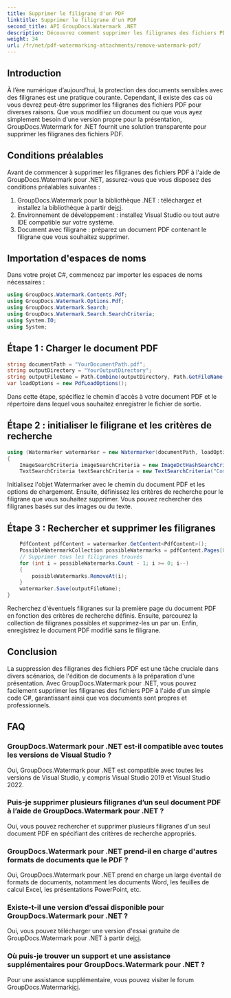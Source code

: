 ```yaml
---
title: Supprimer le filigrane d'un PDF
linktitle: Supprimer le filigrane d'un PDF
second_title: API GroupDocs.Watermark .NET
description: Découvrez comment supprimer les filigranes des fichiers PDF à l'aide de GroupDocs.Watermark pour .NET. Étapes simples pour l’édition professionnelle de documents.
weight: 34
url: /fr/net/pdf-watermarking-attachments/remove-watermark-pdf/
---
```

## Introduction
À l’ère numérique d’aujourd’hui, la protection des documents sensibles avec des filigranes est une pratique courante. Cependant, il existe des cas où vous devrez peut-être supprimer les filigranes des fichiers PDF pour diverses raisons. Que vous modifiiez un document ou que vous ayez simplement besoin d'une version propre pour la présentation, GroupDocs.Watermark for .NET fournit une solution transparente pour supprimer les filigranes des fichiers PDF.
## Conditions préalables
Avant de commencer à supprimer les filigranes des fichiers PDF à l'aide de GroupDocs.Watermark pour .NET, assurez-vous que vous disposez des conditions préalables suivantes :
1.  GroupDocs.Watermark pour la bibliothèque .NET : téléchargez et installez la bibliothèque à partir de[ici](https://releases.groupdocs.com/Watermark/net/).
2. Environnement de développement : installez Visual Studio ou tout autre IDE compatible sur votre système.
3. Document avec filigrane : préparez un document PDF contenant le filigrane que vous souhaitez supprimer.

## Importation d'espaces de noms
Dans votre projet C#, commencez par importer les espaces de noms nécessaires :
```csharp
using GroupDocs.Watermark.Contents.Pdf;
using GroupDocs.Watermark.Options.Pdf;
using GroupDocs.Watermark.Search;
using GroupDocs.Watermark.Search.SearchCriteria;
using System.IO;
using System;
```
## Étape 1 : Charger le document PDF
```csharp
string documentPath = "YourDocumentPath.pdf";
string outputDirectory = "YourOutputDirectory";
string outputFileName = Path.Combine(outputDirectory, Path.GetFileName(documentPath));
var loadOptions = new PdfLoadOptions();
```
Dans cette étape, spécifiez le chemin d'accès à votre document PDF et le répertoire dans lequel vous souhaitez enregistrer le fichier de sortie.
## Étape 2 : initialiser le filigrane et les critères de recherche
```csharp
using (Watermarker watermarker = new Watermarker(documentPath, loadOptions))
{
    ImageSearchCriteria imageSearchCriteria = new ImageDctHashSearchCriteria(Constants.LogoPng);
    TextSearchCriteria textSearchCriteria = new TextSearchCriteria("Company Name");
```
Initialisez l'objet Watermarker avec le chemin du document PDF et les options de chargement. Ensuite, définissez les critères de recherche pour le filigrane que vous souhaitez supprimer. Vous pouvez rechercher des filigranes basés sur des images ou du texte.
## Étape 3 : Rechercher et supprimer les filigranes
```csharp
    PdfContent pdfContent = watermarker.GetContent<PdfContent>();
    PossibleWatermarkCollection possibleWatermarks = pdfContent.Pages[0].Search(imageSearchCriteria.Or(textSearchCriteria));
    // Supprimer tous les filigranes trouvés
    for (int i = possibleWatermarks.Count - 1; i >= 0; i--)
    {
        possibleWatermarks.RemoveAt(i);
    }
    watermarker.Save(outputFileName);
}
```
Recherchez d'éventuels filigranes sur la première page du document PDF en fonction des critères de recherche définis. Ensuite, parcourez la collection de filigranes possibles et supprimez-les un par un. Enfin, enregistrez le document PDF modifié sans le filigrane.

## Conclusion
La suppression des filigranes des fichiers PDF est une tâche cruciale dans divers scénarios, de l'édition de documents à la préparation d'une présentation. Avec GroupDocs.Watermark pour .NET, vous pouvez facilement supprimer les filigranes des fichiers PDF à l'aide d'un simple code C#, garantissant ainsi que vos documents sont propres et professionnels.
## FAQ
### GroupDocs.Watermark pour .NET est-il compatible avec toutes les versions de Visual Studio ?
Oui, GroupDocs.Watermark pour .NET est compatible avec toutes les versions de Visual Studio, y compris Visual Studio 2019 et Visual Studio 2022.
### Puis-je supprimer plusieurs filigranes d’un seul document PDF à l’aide de GroupDocs.Watermark pour .NET ?
Oui, vous pouvez rechercher et supprimer plusieurs filigranes d'un seul document PDF en spécifiant des critères de recherche appropriés.
### GroupDocs.Watermark pour .NET prend-il en charge d'autres formats de documents que le PDF ?
Oui, GroupDocs.Watermark pour .NET prend en charge un large éventail de formats de documents, notamment les documents Word, les feuilles de calcul Excel, les présentations PowerPoint, etc.
### Existe-t-il une version d’essai disponible pour GroupDocs.Watermark pour .NET ?
 Oui, vous pouvez télécharger une version d'essai gratuite de GroupDocs.Watermark pour .NET à partir de[ici](https://releases.groupdocs.com/).
### Où puis-je trouver un support et une assistance supplémentaires pour GroupDocs.Watermark pour .NET ?
 Pour une assistance supplémentaire, vous pouvez visiter le forum GroupDocs.Watermark[ici](https://forum.groupdocs.com/c/watermark/19).